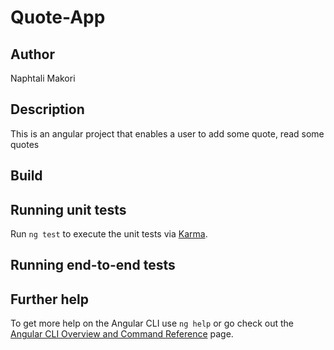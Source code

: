 # Quote-App
## Author
Naphtali Makori

## Description

This is an angular project that enables a user to add some quote, read some quotes


##



## Build


## Running unit tests

Run `ng test` to execute the unit tests via [Karma](https://karma-runner.github.io).

## Running end-to-end tests


## Further help

To get more help on the Angular CLI use `ng help` or go check out the [Angular CLI Overview and Command Reference](https://angular.io/cli) page.
